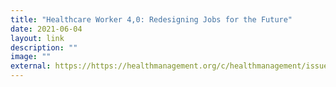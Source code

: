 ```yaml
---
title: "Healthcare Worker 4,0: Redesigning Jobs for the Future"
date: 2021-06-04
layout: link
description: ""
image: ""
external: https://https://healthmanagement.org/c/healthmanagement/issuearticle/healthcare-worker-4-0-redesigning-jobs-for-the-future
---
```


